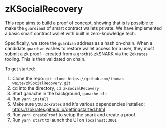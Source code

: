 # zKSocialRecovery
This repo aims to build a proof of concept, showing that is is possible to make the `guardian`s of smart contract wallets private. We have implemented a basic smart contract wallet with built in zero-knowledge tech. 

Specifically, we store the `guardian` address as a hash on-chain. When a candidate `guardian` wishes to restore wallet access for a user, they must submit a zk proof - created from a `groth16` zkSNARK via the `Zokrates` tooling. This is then validated on chain. 

To get started:
1) Clone the repo: `git clone https://github.com/thomas-waite/zkSocialRecovery.git`
2) cd into the directory, `cd zkSocialRecovery`
3) Start ganache in the background, `ganache-cli`
4) Run `yarn install`
5) Make sure you `Zokrates` and it's various dependencies installed: https://zokrates.github.io/gettingstarted.html 
6) Run `yarn createProof` to setup the snark and create a proof
7) Run `yarn start` to launch the UI on `localhost:3001`

